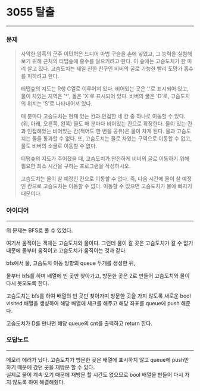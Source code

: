 # 3055 탈출
------------
### 문제

>사악한 암흑의 군주 이민혁은 드디어 마법 구슬을 손에 넣었고, 그 능력을 실험해보기 위해 근처의 티떱숲에 홍수를 일으키려고 한다. 이 숲에는 고슴도치가 한 마리 살고 있다. 고슴도치는 제일 친한 친구인 비버의 굴로 가능한 빨리 도망가 홍수를 피하려고 한다.
>
>티떱숲의 지도는 R행 C열로 이루어져 있다. 비어있는 곳은 '.'로 표시되어 있고, 물이 차있는 지역은 '*', 돌은 'X'로 표시되어 있다. 비버의 굴은 'D'로, 고슴도치의 위치는 'S'로 나타내어져 있다.
>
>매 분마다 고슴도치는 현재 있는 칸과 인접한 네 칸 중 하나로 이동할 수 있다. (위, 아래, 오른쪽, 왼쪽) 물도 매 분마다 비어있는 칸으로 확장한다. 물이 있는 칸과 인접해있는 비어있는 칸(적어도 한 변을 공유)은 물이 차게 된다. 물과 고슴도치는 돌을 통과할 수 없다. 또, 고슴도치는 물로 차있는 구역으로 이동할 수 없고, 물도 비버의 소굴로 이동할 수 없다.
>
>티떱숲의 지도가 주어졌을 때, 고슴도치가 안전하게 비버의 굴로 이동하기 위해 필요한 최소 시간을 구하는 프로그램을 작성하시오.
>
>고슴도치는 물이 찰 예정인 칸으로 이동할 수 없다. 즉, 다음 시간에 물이 찰 예정인 칸으로 고슴도치는 이동할 수 없다. 이동할 수 있으면 고슴도치가 물에 빠지기 때문이다. 

### 아이디어 
----------
위 문제는 BFS로 풀 수 있었다.

여기서 움직이는 객체는 고슴도치와 물이다. 그런데 물이 갈 곳은 고슴도치가 갈 수 없기 때문에 물부터 움직이고 고슴도치가 움직이는 것과 같다.

bfs에서 물, 고슴도치 이동 방향의 queue 두개를 생성한 뒤,

물부터 bfs를 하며 배열에 빈 곳만 찾아가고, 방문한 곳은 2로 만들어 고슴도치와 물이 다시 못오도록 한다.

고슴도치는 bfs를 하여 배열의 빈 곳만 찾아가며 방문한 곳을 가지 않도록 새로운 bool visited 배열을 생성하여 해당 배열에 체크를 해주고 해당 좌표를 queue에 push 해준다.

고슴도치가 D를 만나면 해당 queue의 cnt를 출력하고 return 한다.

### 오답노트
----------

메모리 에러가 났다. 고슴도치가 방문한 곳은 배열에 표시하지 않고 queue에 push만 하기 때문에 갔던 곳을 재방문 할 수 있다.   
실제로 물이 계속 오기 때문에 재방문 할 시간도 없으므로 bool 배열을 만들어 다시 가지 않도록 하여 해결해줬다.